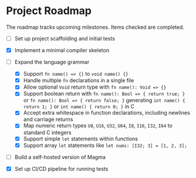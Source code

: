 # Project Roadmap

The roadmap tracks upcoming milestones. Items checked are completed.

- [ ] Set up project scaffolding and initial tests
- [x] Implement a minimal compiler skeleton
- [ ] Expand the language grammar
  - [x] Support `fn name() => {}` to `void name() {}`
  - [x] Handle multiple `fn` declarations in a single file
  - [x] Allow optional `Void` return type with `fn name(): Void => {}`
  - [x] Support boolean return with `fn name(): Bool => { return true; }` or
    `fn name(): Bool => { return false; }` generating
    `int name() { return 1; }` or `int name() { return 0; }` in C
  - [x] Accept extra whitespace in function declarations, including newlines
    and carriage returns
  - [x] Map numeric return types `U8`, `U16`, `U32`, `U64`, `I8`, `I16`, `I32`,
    `I64` to standard C integers
  - [x] Support simple `let` statements within functions
  - [x] Support array `let` statements like `let nums: [I32; 3] = [1, 2, 3];`
- [ ] Build a self-hosted version of Magma

- [x] Set up CI/CD pipeline for running tests
